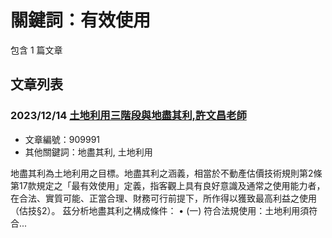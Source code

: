 # 關鍵詞：有效使用

包含 1 篇文章

## 文章列表

### 2023/12/14 [土地利用三階段與地盡其利,許文昌老師](../../articles/909991_%E5%9C%9F%E5%9C%B0%E5%88%A9%E7%94%A8%E4%B8%89%E9%9A%8E%E6%AE%B5%E8%88%87%E5%9C%B0%E7%9B%A1%E5%85%B6%E5%88%A9%2C%E8%A8%B1%E6%96%87%E6%98%8C%E8%80%81%E5%B8%AB.md)
- 文章編號：909991
- 其他關鍵詞：地盡其利, 土地利用

地盡其利為土地利用之目標。地盡其利之涵義，相當於不動產估價技術規則第2條第17款規定之「最有效使用」定義，指客觀上具有良好意識及通常之使用能力者，在合法、實質可能、正當合理、財務可行前提下，所作得以獲致最高利益之使用（估技§2）。 茲分析地盡其利之構成條件： • (一) 符合法規使用：土地利用須符合...
